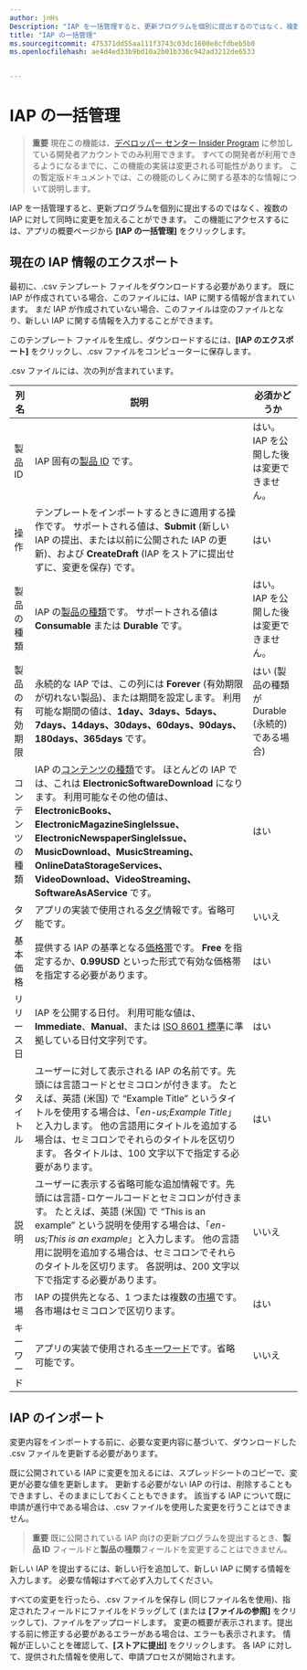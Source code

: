 ```yaml
---
author: jnHs
Description: "IAP を一括管理すると、更新プログラムを個別に提出するのではなく、複数の IAP に対して同時に変更を加えることができます。"
title: "IAP の一括管理"
ms.sourcegitcommit: 475371dd55aa111f3743c03dc1600e8cfdbeb5b0
ms.openlocfilehash: ae4d4ed33b9bd10a2b01b336c942ad3212de6533


---
```


# IAP の一括管理

> **重要** 現在この機能は、[デベロッパー センター Insider Program](dev-center-insider-program.md) に参加している開発者アカウントでのみ利用できます。 すべての開発者が利用できるようになるまでに、この機能の実装は変更される可能性があります。 この暫定版ドキュメントでは、この機能のしくみに関する基本的な情報について説明します。

IAP を一括管理すると、更新プログラムを個別に提出するのではなく、複数の IAP に対して同時に変更を加えることができます。 この機能にアクセスするには、アプリの概要ページから **[IAP の一括管理]** をクリックします。

## 現在の IAP 情報のエクスポート

最初に、.csv テンプレート ファイルをダウンロードする必要があります。 既に IAP が作成されている場合、このファイルには、IAP に関する情報が含まれています。 まだ IAP が作成されていない場合、このファイルは空のファイルとなり、新しい IAP に関する情報を入力することができます。 

このテンプレート ファイルを生成し、ダウンロードするには、**[IAP のエクスポート]** をクリックし、.csv ファイルをコンピューターに保存します。

.csv ファイルには、次の列が含まれています。 

| 列名               | 説明                            | 必須かどうか      |
|---------------------------|----------------------------------|----------------------|
| 製品 ID    |  IAP 固有の[製品 ID](set-your-iap-product-id.md#product-id) です。  | はい。 IAP を公開した後は変更できません。 |
| 操作 |テンプレートをインポートするときに適用する操作です。 サポートされる値は、**Submit** (新しい IAP の提出、または以前に公開された IAP の更新)、および **CreateDraft** (IAP をストアに提出せずに、変更を保存) です。 |    はい |
| 製品の種類  | IAP の[製品の種類](set-your-iap-product-id.md#product-type)です。 サポートされる値は **Consumable** または **Durable** です。 | はい。 IAP を公開した後は変更できません。 |
| 製品の有効期限  | 永続的な IAP では、この列には **Forever** (有効期限が切れない製品)、または期間を設定します。 利用可能な期間の値は、**1day、3days、5days、7days、14days、30days、60days、90days、180days、365days** です。   | はい (製品の種類が Durable (永続的) である場合) |
| コンテンツの種類  | IAP の[コンテンツの種類](enter-iap-properties.md#content-type)です。 ほとんどの IAP では、これは **ElectronicSoftwareDownload** になります。 利用可能なその他の値は、**ElectronicBooks、ElectronicMagazineSingleIssue、ElectronicNewspaperSingleIssue、MusicDownload、MusicStreaming、OnlineDataStorageServices、VideoDownload、VideoStreaming、SoftwareAsAService** です。 | はい |
| タグ   | アプリの実装で使用される[タグ](enter-iap-properties.md#tag)情報です。省略可能です。 | いいえ |
| 基本価格    | 提供する IAP の基準となる[価格帯](set-iap-pricing-and-availability.md#base-price)です。 **Free** を指定するか、**0.99USD** といった形式で有効な価格帯を指定する必要があります。 |   はい |
| リリース日  | IAP を公開する日付。 利用可能な値は、**Immediate**、**Manual**、または [ISO 8601 標準](http://go.microsoft.com/fwlink/p/?LinkId=817237)に準拠している日付文字列です。 | はい |
| タイトル    | ユーザーに対して表示される IAP の名前です。先頭には言語コードとセミコロンが付きます。 たとえば、英語 (米国) で “Example Title” というタイトルを使用する場合は、「*en-us;Example Title*」と入力します。 他の言語用にタイトルを追加する場合は、セミコロンでそれらのタイトルを区切ります。 各タイトルは、100 文字以下で指定する必要があります。     | はい |
|説明   | ユーザーに表示する省略可能な追加情報です。先頭には言語-ロケールコードとセミコロンが付きます。 たとえば、英語 (米国) で “This is an example” という説明を使用する場合は、「*en-us;This is an example*」と入力します。 他の言語用に説明を追加する場合は、セミコロンでそれらのタイトルを区切ります。 各説明は、200 文字以下で指定する必要があります。    | いいえ |
| 市場 | IAP の提供先となる、1 つまたは複数の[市場](define-pricing-and-market-selection.md#windows-store-consumer-markets)です。 各市場はセミコロンで区切ります。 | はい |
|キーワード | アプリの実装で使用される[キーワード](enter-iap-properties.md#keywords)です。省略可能です。 | いいえ |

## IAP のインポート

変更内容をインポートする前に、必要な変更内容に基づいて、ダウンロードした .csv ファイルを更新する必要があります。

既に公開されている IAP に変更を加えるには、スプレッドシートのコピーで、変更が必要な値を更新します。 更新する必要がない IAP の行は、削除することもできますし、そのままにしておくこともできます。 該当する IAP について既に申請が進行中である場合は、.csv ファイルを使用した変更を行うことはできません。

> **重要** 既に公開されている IAP 向けの更新プログラムを提出するとき、**製品 ID** フィールドと**製品の種類**フィールドを変更することはできません。

新しい IAP を提出するには、新しい行を追加して、新しい IAP に関する情報を入力します。 必要な情報はすべて必ず入力してください。 

すべての変更を行ったら、.csv ファイルを保存し (同じファイル名を使用)、指定されたフィールドにファイルをドラッグして (または **[ファイルの参照]** をクリックして)、ファイルをアップロードします。 変更の概要が表示されます。提出する前に修正する必要があるエラーがある場合は、エラーも表示されます。 情報が正しいことを確認して、**[ストアに提出]** をクリックします。 各 IAP に対して、提供された情報を使用して、申請プロセスが開始されます。




<!--HONumber=Jun16_HO4-->


